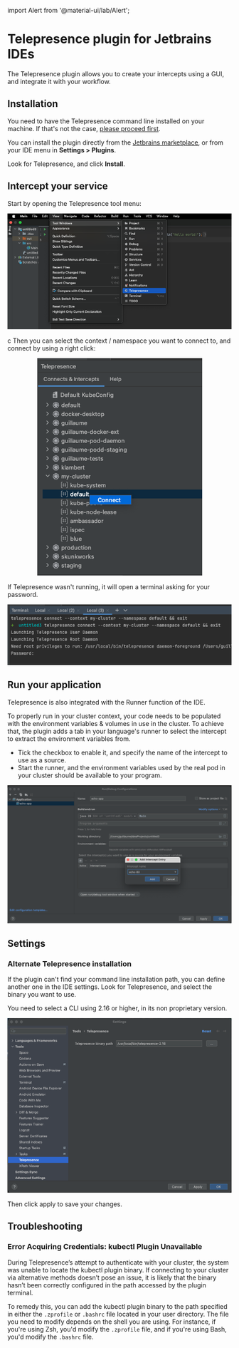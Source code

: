 import Alert from '@material-ui/lab/Alert';

# Telepresence plugin for Jetbrains IDEs

The Telepresence plugin allows you to create your intercepts using a GUI, and integrate it with your workflow.

## Installation

You need to have the Telepresence command line installed on your machine. If that's not the case, [please proceed first](../../install/).

You can install the plugin directly from the [Jetbrains marketplace](https://plugins.jetbrains.com/search?search=telepresence), or from your 
IDE menu in **Settings > Plugins**.

Look for Telepresence, and click **Install**.

## Intercept your service

Start by opening the Telepresence tool menu:

<p align="center">
  <img src="../images/jetbrains-plugin-tool.png"  />
</p>

c
Then you can select the context / namespace you want to connect to, and connect by using a right click:

<p align="center">
  <img src="../images/jetbrains-plugin-context.png"/>
</p>

If Telepresence wasn't running, it will open a terminal asking for your password.

<p align="center">
  <img src="../images/jetbrains-plugin-connect.png" />
</p>

## Run your application

Telepresence is also integrated with the Runner function of the IDE. 

To properly run in your cluster context, your code needs to be populated with the environment variables & volumes in use in the cluster. To achieve that, the plugin adds a tab in your language's runner to select the intercept to extract the environment variables from.

* Tick the checkbox to enable it, and specify the name of the intercept to use as a source.
* Start the runner, and the environment variables used by the real pod in your cluster should be available to your program.

<p align="center">
  <img src="../images/jetbrains-plugin-run.png" />
</p>

## Settings

### Alternate Telepresence installation

If the plugin can't find your command line installation path, you can define another one in the IDE settings. Look for Telepresence, and select the binary you want to use.

<Alert severity="warning">
You need to select a CLI using 2.16 or higher, in its non proprietary version.
</Alert>

<p align="center">
  <img src="../images/jetbrains-plugin-settings.png" />
</p>

Then click apply to save your changes.

## Troubleshooting

### Error Acquiring Credentials: kubectl Plugin Unavailable

During Telepresence’s attempt to authenticate with your cluster, the system was unable to locate the kubectl plugin binary. If connecting to your cluster via alternative methods doesn’t pose an issue, it is likely that the binary hasn’t been correctly configured in the path accessed by the plugin terminal.

To remedy this, you can add the kubectl plugin binary to the path specified in either the `.zprofile` or `.bashrc` file located in your user directory. The file you need to modify depends on the shell you are using. For instance, if you're using Zsh, you'd modify the `.zprofile` file, and if you're using Bash, you'd modify the `.bashrc` file.